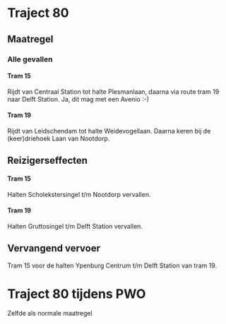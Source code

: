 # Traject 80
## Maatregel
### Alle gevallen

#### Tram 15
Rijdt van Centraal Station tot halte Plesmanlaan, daarna via route tram 19 naar Delft Station. Ja, dit mag met een Avenio :-)

#### Tram 19
Rijdt van Leidschendam tot halte Weidevogellaan. Daarna keren bij de (keer)driehoek Laan van Nootdorp.

## Reizigerseffecten

#### Tram 15
Halten Scholekstersingel t/m Nootdorp vervallen.

#### Tram 19
Halten Gruttosingel t/m Delft Station vervallen.

## Vervangend vervoer
Tram 15 voor de halten Ypenburg Centrum t/m Delft Station van tram 19.

# Traject 80 tijdens PWO
Zelfde als normale maatregel
